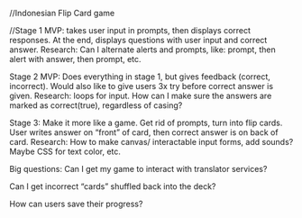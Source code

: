 //Indonesian Flip Card game

//Stage 1 MVP: takes user input in prompts, then displays correct responses. At the end, displays questions with user input and correct answer. 
Research: Can I alternate alerts and prompts, like: prompt, then alert with answer, then prompt, etc. 

Stage 2 MVP: Does everything in stage 1, but gives feedback (correct, incorrect). Would also like to give users 3x try before correct answer is given. 
Research: loops for input. How can I make sure the answers are marked as correct(true), regardless of casing? 

Stage 3: Make it more like a game. Get rid of prompts, turn into flip cards. User writes answer on “front” of card, then correct answer is on back of card. 
Research: How to make canvas/ interactable input forms, add sounds? Maybe CSS for text color, etc. 

Big questions: Can I get my game to interact with translator services? 

Can I get incorrect “cards” shuffled back into the deck?  

How can users save their progress?
